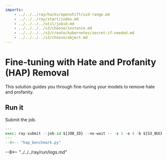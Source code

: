```yaml
---
imports:
    - ../../../ray/hacks/openshift/uid-range.md
    - ../../../ray/start/index.md
    - ../../../../util/jobid.md
    - ../../../../s3/choose/instance.md
    - ../../../../s3/create/kubernetes/secret-if-needed.md
    - ../../../../s3/choose/object.md
---
```


# Fine-tuning with Hate and Profanity (HAP) Removal 

This solution guides you through fine-tuning your models to remove
hate and profanity.

## Run it

Submit the job.

```python
---
exec: ray-submit --job-id ${JOB_ID} --no-wait -- -s 1 -e 4 -b ${S3_BUCKET} -d ${S3_OBJECT} -v
---
--8<-- "hap_benchmark.py"
```

--8<-- "../../../ray/run/logs.md"


